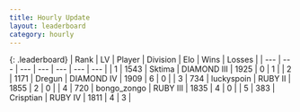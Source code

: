 ```yaml
---
title: Hourly Update
layout: leaderboard
category: hourly
---
```


{: .leaderboard}
| Rank | LV | Player | Division | Elo | Wins | Losses |
| --- | --- | --- | --- | --- | --- | --- |
| <span data-change="-">1</span> | 1543 | <span title="ID: 353063">Sktima</span> | DIAMOND III | <span data-change="-">1925</span> | <span data-change="-">0</span> | <span data-change="-">1</span> |
| <span data-change="-">2</span> | 1171 | <span title="ID: 337810">Dregun</span> | DIAMOND IV | <span data-change="-">1909</span> | <span data-change="-">6</span> | <span data-change="-">0</span> |
| <span data-change="-2">3</span> | 734 | <span title="ID: 512212">luckyspoin</span> | RUBY II | <span data-change="0">1855</span> | <span data-change="0">2</span> | <span data-change="0">0</span> |
| <span data-change="-">4</span> | 720 | <span title="ID: 206331">bongo_zongo</span> | RUBY III | <span data-change="-">1835</span> | <span data-change="-">4</span> | <span data-change="-">0</span> |
| <span data-change="-3">5</span> | 383 | <span title="ID: 665674">Crisptian</span> | RUBY IV | <span data-change="11">1811</span> | <span data-change="1">4</span> | <span data-change="0">3</span> |